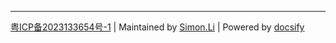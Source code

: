 ---
[粤ICP备2023133654号-1](https://beian.miit.gov.cn/) | Maintained by [Simon.Li](https://github.com/LBZZYZ) | Powered by [docsify](https://docsify.js.org/#/zh-cn/)